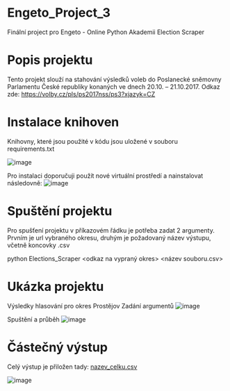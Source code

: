 # Engeto_Project_3
Finální project pro Engeto - Online Python Akademii
Election Scraper

# Popis projektu
Tento projekt slouží na stahování výsledků voleb do Poslanecké sněmovny Parlamentu České republiky konaných ve dnech 20.10. – 21.10.2017. Odkaz zde: https://volby.cz/pls/ps2017nss/ps3?xjazyk=CZ

# Instalace knihoven
Knihovny, které jsou použité v kódu jsou uložené v souboru requirements.txt

![image](https://user-images.githubusercontent.com/91487732/150674368-7f95c7fd-162e-496d-9d30-5d67b23bad82.png)

Pro instalaci doporučuji použít nové virtuální prostředí a nainstalovat následovně:
![image](https://user-images.githubusercontent.com/91487732/150674517-f0e67376-e5dc-43c6-adbc-41dbe947f2c0.png)

# Spuštění projektu
Pro spušťení projektu v příkazovém řádku je potřeba zadat 2 argumenty. Prvním je url vybraného okresu, druhým je požadovaný název výstupu, včetně koncovky .csv

python Elections_Scraper <odkaz na vypraný okres> <název souboru.csv>

# Ukázka projektu

Výsledky hlasování pro okres Prostějov
Zadání argumentů
![image](https://user-images.githubusercontent.com/91487732/150674670-c4565abe-5aea-41db-9332-2ab765c9264e.png)

Spuštění a průběh
![image](https://user-images.githubusercontent.com/91487732/150674911-b6f7596a-0c8e-4929-90dc-ff46410436fd.png)

# Částečný výstup
Celý výstup je přiložen tady: [nazev_celku.csv](https://github.com/Bednicka2/Engeto_Project_3/blob/462bfbfd626272e82431b6d82c991fea87ed2609/nazev_celku.csv)

![image](https://user-images.githubusercontent.com/91487732/150675034-7421439c-35a7-45be-8436-75f70c087013.png)


